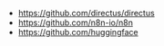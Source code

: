 - https://github.com/directus/directus
- https://github.com/n8n-io/n8n
- https://github.com/huggingface